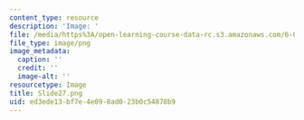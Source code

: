 ```yaml
---
content_type: resource
description: 'Image: '
file: /media/https%3A/open-learning-course-data-rc.s3.amazonaws.com/6-004-computation-structures-spring-2017/ed3ede13bf7e4e098ad023b0c54878b9_Slide27.png
file_type: image/png
image_metadata:
  caption: ''
  credit: ''
  image-alt: ''
resourcetype: Image
title: Slide27.png
uid: ed3ede13-bf7e-4e09-8ad0-23b0c54878b9
---
```

